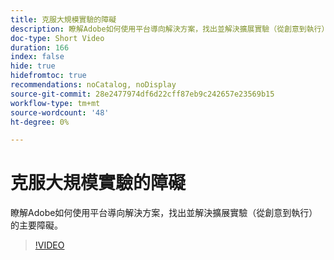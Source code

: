 ```yaml
---
title: 克服大規模實驗的障礙
description: 瞭解Adobe如何使用平台導向解決方案，找出並解決擴展實驗（從創意到執行）的主要障礙。
doc-type: Short Video
duration: 166
index: false
hide: true
hidefromtoc: true
recommendations: noCatalog, noDisplay
source-git-commit: 28e2477974df6d22cff87eb9c242657e23569b15
workflow-type: tm+mt
source-wordcount: '48'
ht-degree: 0%

---
```



# 克服大規模實驗的障礙

瞭解Adobe如何使用平台導向解決方案，找出並解決擴展實驗（從創意到執行）的主要障礙。

<!-- 62_S531_3442531_165_overcoming-barriers-to-experimentation-at-scale -->
>[!VIDEO](https://video.tv.adobe.com/v/3460386/?learn=on&enablevpops=true&captions=chi_hant)
